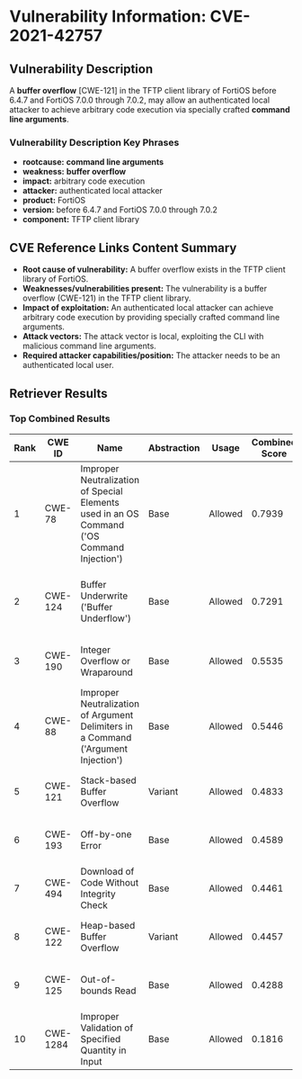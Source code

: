 # Vulnerability Information: CVE-2021-42757

## Vulnerability Description
A **buffer overflow** [CWE-121] in the TFTP client library of FortiOS before 6.4.7 and FortiOS 7.0.0 through 7.0.2, may allow an authenticated local attacker to achieve arbitrary code execution via specially crafted **command line arguments**.

### Vulnerability Description Key Phrases
- **rootcause:** **command line arguments**
- **weakness:** **buffer overflow**
- **impact:** arbitrary code execution
- **attacker:** authenticated local attacker
- **product:** FortiOS
- **version:** before 6.4.7 and FortiOS 7.0.0 through 7.0.2
- **component:** TFTP client library

## CVE Reference Links Content Summary
- **Root cause of vulnerability:** A buffer overflow exists in the TFTP client library of FortiOS.
- **Weaknesses/vulnerabilities present:** The vulnerability is a buffer overflow (CWE-121) in the TFTP client library.
- **Impact of exploitation:** An authenticated local attacker can achieve arbitrary code execution by providing specially crafted command line arguments.
- **Attack vectors:** The attack vector is local, exploiting the CLI with malicious command line arguments.
- **Required attacker capabilities/position:** The attacker needs to be an authenticated local user.

## Retriever Results

### Top Combined Results

| Rank | CWE ID | Name | Abstraction | Usage | Combined Score | Retrievers | Individual Scores |
|------|--------|------|-------------|-------|---------------|------------|-------------------|
| 1 | CWE-78 | Improper Neutralization of Special Elements used in an OS Command ('OS Command Injection') | Base | Allowed | 0.7939 | dense, sparse, graph | dense: 0.602, sparse: 0.319, graph: 0.868 |
| 2 | CWE-124 | Buffer Underwrite ('Buffer Underflow') | Base | Allowed | 0.7291 | dense, sparse, graph | dense: 0.594, sparse: 0.180, graph: 0.919 |
| 3 | CWE-190 | Integer Overflow or Wraparound | Base | Allowed | 0.5535 | sparse, graph | sparse: 0.343, graph: 1.000 |
| 4 | CWE-88 | Improper Neutralization of Argument Delimiters in a Command ('Argument Injection') | Base | Allowed | 0.5446 | sparse, graph | sparse: 0.327, graph: 1.000 |
| 5 | CWE-121 | Stack-based Buffer Overflow | Variant | Allowed | 0.4833 | dense, sparse | dense: 0.625, sparse: 0.369 |
| 6 | CWE-193 | Off-by-one Error | Base | Allowed | 0.4589 | dense, sparse | dense: 0.565, sparse: 0.308 |
| 7 | CWE-494 | Download of Code Without Integrity Check | Base | Allowed | 0.4461 | dense, sparse | dense: 0.564, sparse: 0.287 |
| 8 | CWE-122 | Heap-based Buffer Overflow | Variant | Allowed | 0.4457 | dense, sparse | dense: 0.571, sparse: 0.345 |
| 9 | CWE-125 | Out-of-bounds Read | Base | Allowed | 0.4288 | sparse, graph | sparse: 0.298, graph: 0.722 |
| 10 | CWE-1284 | Improper Validation of Specified Quantity in Input | Base | Allowed | 0.1816 | sparse | sparse: 0.317 |

